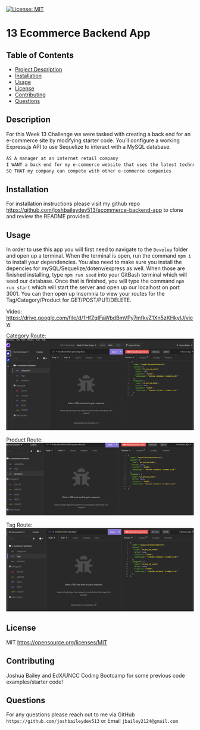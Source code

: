 [![License: MIT](https://img.shields.io/badge/License-MIT-yellow.svg)](https://opensource.org/licenses/MIT)
# 13 Ecommerce Backend App

## Table of Contents
- [Project Description](#description)
- [Installation](#installation)
- [Usage](#usage)
- [License](lLicense)
- [Contributing](#contributing)
- [Questions](#questions)

## Description
For this Week 13 Challenge we were tasked with creating a back end for an e-commerce site by modifying starter code. You’ll configure a working Express.js API to use Sequelize to interact with a MySQL database.

```md
AS A manager at an internet retail company
I WANT a back end for my e-commerce website that uses the latest technologies
SO THAT my company can compete with other e-commerce companies
```

## Installation
For installation instructions please visit my github repo https://github.com/joshbaileydev513/ecommerce-backend-app to clone and review the README provided.

## Usage
In order to use this app you will first need to navigate to the `Develop` folder and open up a terminal. When the terminal is open, run the command `npm i` to install your dependencies. You also need to make sure you install the depencies for mySQL/Sequelize/dotenv/express as well. When those are finished installing, type `npm run seed` into your GitBash terminal which will seed our database. Once that is finished, you will type the command `npm run start` which will start the server and open up our localhost on port 3001. You can then open up Insomnia to view your routes for the Tag/Category/Product for GET/POST/PUT/DELETE. 

Video: https://drive.google.com/file/d/1HfZqIFaWbdBmVPy7mfkvZ1Xn5zKHkyIJ/view

Category Route:
![Screenshot](assets/categoryroute.png)

Product Route:
![Screenshot](assets/productroute.png)

Tag Route:
![Screenshot](assets/tagroute.png)

## License
MIT
https://opensource.org/licenses/MIT

## Contributing
Joshua Bailey and EdX/UNCC Coding Bootcamp for some previous code examples/starter code!

## Questions
For any questions please reach out to me via GitHub `https://github.com/joshbaileydev513` or Email `jbailey2124@gmail.com`